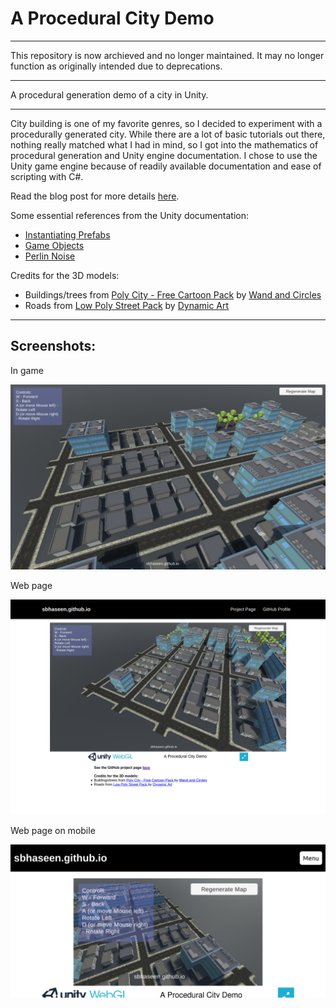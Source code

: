 # A Procedural City Demo

---

This repository is now archieved and no longer maintained. It may no longer function as originally intended due to deprecations.

---

A procedural generation demo of a city in Unity.

---

City building is one of my favorite genres, so I decided to experiment with a procedurally generated city. While there are a lot of basic tutorials out there, nothing really matched what I had in mind, so I got into the mathematics of procedural generation and Unity engine documentation. I chose to use the Unity game engine because of readily available documentation and ease of scripting with C#.

Read the blog post for more details [here](https://sbhaseen.github.io/2018/11/26/Procedural_game_basics.html).

Some essential references from the Unity documentation:

- [Instantiating Prefabs](https://docs.unity3d.com/Manual/InstantiatingPrefabs.html)
- [Game Objects](https://docs.unity3d.com/ScriptReference/GameObject.html)
- [Perlin Noise](https://docs.unity3d.com/ScriptReference/Mathf.PerlinNoise.html)

Credits for the 3D models:

- Buildings/trees from [Poly City - Free Cartoon Pack](https://assetstore.unity.com/packages/3d/poly-city-free-cartoon-pack-95242) by [Wand and Circles](https://assetstore.unity.com/publishers/26567)
- Roads from [Low Poly Street Pack](https://assetstore.unity.com/packages/3d/environments/urban/low-poly-street-pack-67475) by [Dynamic Art](https://assetstore.unity.com/publishers/21977)

---

## Screenshots:

In game

![in game screenshot](docs/images/Screenshot_in_game.png)

Web page

![web page screenshot](docs/images/Screenshot_web.png)

Web page on mobile

<img src="docs/images/Screenshot_web_mobile.jpg" alt="web page screenshot" width="740">

